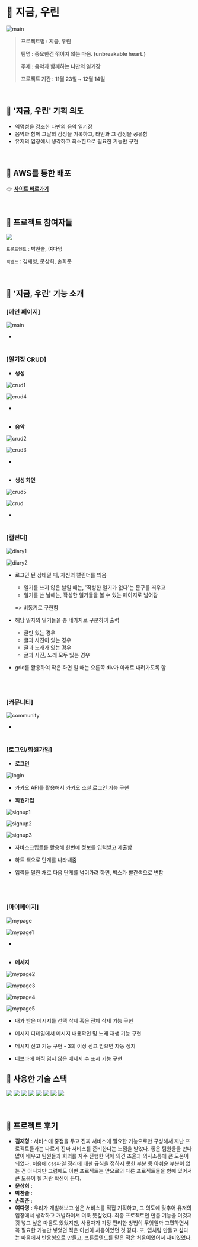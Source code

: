 # 💌 지금, 우린

![main](README.assets/main-16710024721801.gif)

> **프로젝트명 : 지금, 우린**
> 
> **팀명 : 중요한건 꺾이지 않는 마음. (unbreakable heart.)**
> 
> **주제 : 음악과 함께하는 나만의 일기장**
> 
> **프로젝트 기간 : 11월 23일 ~ 12월 14일**

<br>

## 💌 '지금, 우린' 기획 의도

- 익명성을 강조한 나만의 음악 일기장
- 음악과 함께 그날의 감정을 기록하고, 타인과 그 감정을 공유함
- 유저의 입장에서 생각하고 최소한으로 필요한 기능만 구현

<br>

## 💌 AWS를 통한 배포

👉 **[사이트 바로가기](http://unbreakableheart-env.eba-fq3y3emz.ap-northeast-2.elasticbeanstalk.com/)**

<br>

## 💌 프로젝트 참여자들

<a href="https://github.com/MoonSanghee/unbreakableheart/graphs/contributors">
  <img src="https://contrib.rocks/image?repo=MoonSanghee/unbreakableheart" />
</a>

`프론트엔드` : 박찬솔, 여다영

`백엔드` : 김재형, 문상희, 손희준

<br>

## 💌 '지금, 우린' 기능 소개

### [메인 페이지]

![main](README.assets/main-16710024843733.gif)

- <br><br>

### [일기장 CRUD]

- **생성**

![crud1](README.assets/crud1.png)

![crud4](README.assets/crud4.png)

- <br><br>

- **음악** 

![crud2](README.assets/crud2-16709995624858.png)

![crud3](README.assets/crud3.png)

- <br><br>

- **생성 화면**

![crud5](README.assets/crud5.png)

![crud](README.assets/crud-16710024988365.gif)

- <br><br>

### [캘린더]

![diary1](README.assets/diary1.png)

![diary2](README.assets/diary2.png)

- 로그인 된 상태일 때, 자신의 캘린더를 띄움

  - 일기를 쓰지 않은 날일 때는, '작성한 일기가 없다'는 문구를 띄우고
  - 일기를 쓴 날에는, 작성한 일기들을 볼 수 있는 페이지로 넘어감

  => 비동기로 구현함

- 해당 일자의 일기들을 총 네가지로 구분하여 출력
  - 글만 있는 경우
  - 글과 사진이 있는 경우
  - 글과 노래가 있는 경우
  - 글과 사진, 노래 모두 있는 경우
- grid를 활용하여 작은 화면 일 때는 오른쪽 div가 아래로 내려가도록 함

<br><br>

### [커뮤니티]

![community](README.assets/community.png)

- <br><br>

### [로그인/회원가입]

- **로그인**

![login](README.assets/login.png)

- 카카오 API를 활용해서 카카오 소셜 로그인 기능 구현



- **회원가입**

![signup1](README.assets/signup1.png)

![signup2](README.assets/signup2.png)

![signup3](README.assets/signup3.png)

- 자바스크립트를 활용해 한번에 정보를 입력받고 제출함

- 하트 색으로 단계를 나타내줌

- 입력을 덜한 채로 다음 단계를 넘어가려 하면, 박스가 빨간색으로 변함

  <br><br>

### [마이페이지]

![mypage](README.assets/mypage.gif)

![mypage1](README.assets/mypage1.png)

- <br><br>

- **메세지**

![mypage2](README.assets/mypage2.png)

![mypage3](README.assets/mypage3.png)

![mypage4](README.assets/mypage4.png)

![mypage5](README.assets/mypage5.png)

- 내가 받은 메시지를 선택 삭제 혹은 전체 삭제 기능 구현

- 메시지 디테일에서 메시지 내용확인 및 노래 재생 기능 구현

- 메시지 신고 기능 구현 - 3회 이상 신고 받으면 자동 정지

- 네브바에 아직 읽지 않은 메세지 수 표시 기능 구현



## 💌 사용한 기술 스택

<img src="https://img.shields.io/badge/html5-E34F26?style=for-the-badge&logo=html5&logoColor=white"> <img src="https://img.shields.io/badge/css-1572B6?style=for-the-badge&logo=css3&logoColor=white"> <img src="https://img.shields.io/badge/python-3776AB?style=for-the-badge&logo=python&logoColor=white"> <img src="https://img.shields.io/badge/django-092E20?style=for-the-badge&logo=django&logoColor=white"> <img src="https://img.shields.io/badge/bootstrap-7952B3?style=for-the-badge&logo=bootstrap&logoColor=white"> <img src="https://img.shields.io/badge/javascript-F7DF1E?style=for-the-badge&logo=javascript&logoColor=black"> <img src="https://img.shields.io/badge/git-F05032?style=for-the-badge&logo=git&logoColor=white"> <img src="https://img.shields.io/badge/github-181717?style=for-the-badge&logo=github&logoColor=white"> 

<br>

## 💌 프로젝트 후기

- **김재형** : 서비스에 중점을 두고 진짜 서비스에 필요한 기능으로만 구성해서 지난 프로젝트들과는 다르게 진짜 서비스를 준비한다는 느낌을 받았다. 좋은 팀원들을 만나 많이 배우고 팀원들과 회의를 자주 진행한 덕에 의견 조율과 의사소통에 큰 도움이 되었다. 처음에 css파일 정리에 대한 규칙을 정하지 못한 부분 등 아쉬운 부분이 없는 건 아니지만 그럼에도 이번 프로젝트는 앞으로의 다른 프로젝트들을 함에 있어서 큰 도움이 될 거란 확신이 든다.
- **문상희** : 
- **박찬솔** : 
- **손희준** : 
- **여다영** : 우리가 개발해보고 싶은 서비스를 직접 기획하고, 그 의도에 맞추어 유저의 입장에서 생각하고 개발하여서 더욱 뜻깊었다. 최종 프로젝트인 만큼 기능을 이것저것 넣고 싶은 마음도 있었지만, 사용자가 가장 편리한 방법이 무엇일까 고민하면서 꼭 필요한 기능만 넣었던 적은 이번이 처음이었던 것 같다. 또, 앱처럼 만들고 싶다는 마음에서 반응형으로 만들고, 프론트엔드를 맡은 적은 처음이었어서 재미있었다.